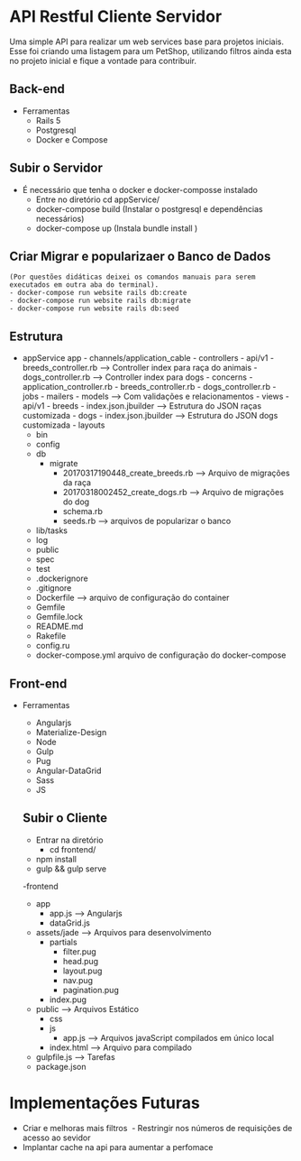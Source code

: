 # API Restful Cliente Servidor
Uma simple API para realizar um web services base para projetos iniciais. Esse foi criando uma listagem para um PetShop, utilizando filtros 
ainda esta no projeto inicial e fique a vontade para contribuir. 

## Back-end
- Ferramentas
  - Rails 5
  - Postgresql
  - Docker e Compose

## Subir o Servidor
  - É necessário que tenha o docker e docker-composse instalado
    - Entre no diretório cd appService/
    - docker-compose build (Instalar o postgresql e dependências necessários)
    - docker-compose up (Instala bundle install )

## Criar Migrar e popularizaer o Banco de Dados
    (Por questões didáticas deixei os comandos manuais para serem executados em outra aba do terminal).
    - docker-compose run website rails db:create
    - docker-compose run website rails db:migrate
    - docker-compose run website rails db:seed
  
## Estrutura
- appService
    app
      - channels/application_cable
      - controllers
        - api/v1
          - breeds_controller.rb --> Controller index para raça do animais
          - dogs_controller.rb   --> Controller index para dogs 
        - concerns
        - application_controller.rb
          - breeds_controller.rb
          - dogs_controller.rb
      - jobs
      - mailers
      - models --> Com validações e relacionamentos
      - views
        - api/v1
          - breeds
            - index.json.jbuilder --> Estrutura do JSON raças customizada 
          - dogs
           - index.json.jbuilder --> Estrutura do JSON dogs customizada 
        - layouts
    - bin
    - config
    - db
      - migrate
        - 20170317190448_create_breeds.rb --> Arquivo de migrações da raça
        - 20170318002452_create_dogs.rb --> Arquivo de migrações do dog
        - schema.rb
        - seeds.rb --> arquivos de popularizar o banco 
    - lib/tasks
    - log
    - public
    - spec
    - test
    - .dockerignore
    - .gitignore
    - Dockerfile --> arquivo de configuração do container 
    - Gemfile
    - Gemfile.lock
    - README.md
    - Rakefile
    - config.ru
    - docker-compose.yml arquivo de configuração do docker-compose

## Front-end
- Ferramentas
  - Angularjs
  - Materialize-Design
  - Node
  - Gulp
  - Pug
  - Angular-DataGrid
  - Sass
  - JS

  ## Subir o Cliente
    - Entrar na diretório
      - cd frontend/
    - npm install 
    - gulp && gulp serve  
  
  -frontend
    - app
      - app.js --> Angularjs
      - dataGrid.js
    - assets/jade  --> Arquivos para desenvolvimento
      - partials
        - filter.pug
        - head.pug
        - layout.pug
        - nav.pug
        - pagination.pug
      - index.pug
    - public --> Arquivos Estático
      - css
      - js
        - app.js   --> Arquivos javaScript compilados em único local
      - index.html --> Arquivo para compilado
    - gulpfile.js  --> Tarefas
    - package.json

# Implementações Futuras
  - Criar e melhoras mais filtros 
  - Restringir nos números de requisições de acesso ao sevidor
  - Implantar cache na api para aumentar a perfomace
  
